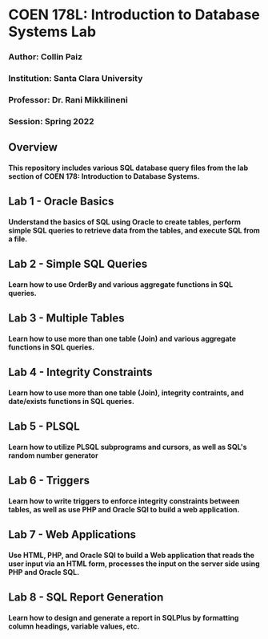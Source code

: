 # COEN 178L: Introduction to Database Systems Lab

### Author: Collin Paiz

### Institution: Santa Clara University

### Professor: Dr. Rani Mikkilineni

### Session: Spring 2022

## Overview

#### This repository includes various SQL database query files from the lab section of COEN 178: Introduction to Database Systems.

## Lab 1 - Oracle Basics

#### Understand the basics of SQL using Oracle to create tables, perform simple SQL queries to retrieve data from the tables, and execute SQL from a file.

## Lab 2 - Simple SQL Queries

#### Learn how to use OrderBy and various aggregate functions in SQL queries.

## Lab 3 - Multiple Tables

#### Learn how to use more than one table (Join) and various aggregate functions in SQL queries.

## Lab 4 - Integrity Constraints

#### Learn how to use more than one table (Join), integrity contraints, and date/exists functions in SQL queries.

## Lab 5 - PLSQL

#### Learn how to utilize PLSQL subprograms and cursors, as well as SQL's random number generator

## Lab 6 - Triggers

#### Learn how to write triggers to enforce integrity constraints between tables, as well as use PHP and Oracle SQl to build a web application.

## Lab 7 - Web Applications

#### Use HTML, PHP, and Oracle SQl to build a Web application that reads the user input via an HTML form, processes the input on the server side using PHP and Oracle SQL.

## Lab 8 - SQL Report Generation

#### Learn how to design and generate a report in SQLPlus by formatting column headings, variable values, etc.
